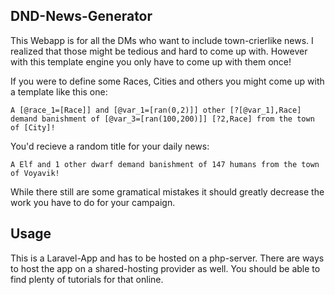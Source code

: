 ## DND-News-Generator

This Webapp is for all the DMs who want to include town-crierlike news. I realized that those might be tedious and hard to come up with. 
However with this template engine you only have to come up with them once!

If you were to define some Races, Cities and others you might come up with a template like this one:

```text
A [@race_1=[Race]] and [@var_1=[ran(0,2)]] other [?[@var_1],Race] 
demand banishment of [@var_3=[ran(100,200)]] [?2,Race] from the town of [City]!
```

You'd recieve a random title for your daily news:

```text
A Elf and 1 other dwarf demand banishment of 147 humans from the town of Voyavik!
```

While there still are some gramatical mistakes it should greatly decrease the work you have to do for your campaign.


## Usage
This is a Laravel-App and has to be hosted on a php-server.
There are ways to host the app on a shared-hosting provider as well. You should be able to find plenty of tutorials for that online.
